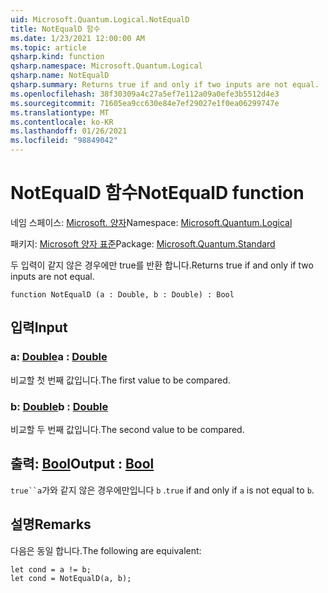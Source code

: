 ```yaml
---
uid: Microsoft.Quantum.Logical.NotEqualD
title: NotEqualD 함수
ms.date: 1/23/2021 12:00:00 AM
ms.topic: article
qsharp.kind: function
qsharp.namespace: Microsoft.Quantum.Logical
qsharp.name: NotEqualD
qsharp.summary: Returns true if and only if two inputs are not equal.
ms.openlocfilehash: 38f30309a4c27a5ef7e112a09a0efe3b5512d4e3
ms.sourcegitcommit: 71605ea9cc630e84e7ef29027e1f0ea06299747e
ms.translationtype: MT
ms.contentlocale: ko-KR
ms.lasthandoff: 01/26/2021
ms.locfileid: "98849042"
---
```

# <a name="notequald-function"></a><span data-ttu-id="acc92-102">NotEqualD 함수</span><span class="sxs-lookup"><span data-stu-id="acc92-102">NotEqualD function</span></span>

<span data-ttu-id="acc92-103">네임 스페이스: [Microsoft. 양자](xref:Microsoft.Quantum.Logical)</span><span class="sxs-lookup"><span data-stu-id="acc92-103">Namespace: [Microsoft.Quantum.Logical](xref:Microsoft.Quantum.Logical)</span></span>

<span data-ttu-id="acc92-104">패키지: [Microsoft 양자 표준](https://nuget.org/packages/Microsoft.Quantum.Standard)</span><span class="sxs-lookup"><span data-stu-id="acc92-104">Package: [Microsoft.Quantum.Standard](https://nuget.org/packages/Microsoft.Quantum.Standard)</span></span>


<span data-ttu-id="acc92-105">두 입력이 같지 않은 경우에만 true를 반환 합니다.</span><span class="sxs-lookup"><span data-stu-id="acc92-105">Returns true if and only if two inputs are not equal.</span></span>

```qsharp
function NotEqualD (a : Double, b : Double) : Bool
```


## <a name="input"></a><span data-ttu-id="acc92-106">입력</span><span class="sxs-lookup"><span data-stu-id="acc92-106">Input</span></span>

### <a name="a--double"></a><span data-ttu-id="acc92-107">a: [Double](xref:microsoft.quantum.lang-ref.double)</span><span class="sxs-lookup"><span data-stu-id="acc92-107">a : [Double](xref:microsoft.quantum.lang-ref.double)</span></span>

<span data-ttu-id="acc92-108">비교할 첫 번째 값입니다.</span><span class="sxs-lookup"><span data-stu-id="acc92-108">The first value to be compared.</span></span>


### <a name="b--double"></a><span data-ttu-id="acc92-109">b: [Double](xref:microsoft.quantum.lang-ref.double)</span><span class="sxs-lookup"><span data-stu-id="acc92-109">b : [Double](xref:microsoft.quantum.lang-ref.double)</span></span>

<span data-ttu-id="acc92-110">비교할 두 번째 값입니다.</span><span class="sxs-lookup"><span data-stu-id="acc92-110">The second value to be compared.</span></span>



## <a name="output--bool"></a><span data-ttu-id="acc92-111">출력: [Bool](xref:microsoft.quantum.lang-ref.bool)</span><span class="sxs-lookup"><span data-stu-id="acc92-111">Output : [Bool](xref:microsoft.quantum.lang-ref.bool)</span></span>

<span data-ttu-id="acc92-112">`true``a`가와 같지 않은 경우에만입니다 `b` .</span><span class="sxs-lookup"><span data-stu-id="acc92-112">`true` if and only if `a` is not equal to `b`.</span></span>

## <a name="remarks"></a><span data-ttu-id="acc92-113">설명</span><span class="sxs-lookup"><span data-stu-id="acc92-113">Remarks</span></span>

<span data-ttu-id="acc92-114">다음은 동일 합니다.</span><span class="sxs-lookup"><span data-stu-id="acc92-114">The following are equivalent:</span></span>

```qsharp
let cond = a != b;
let cond = NotEqualD(a, b);
```
